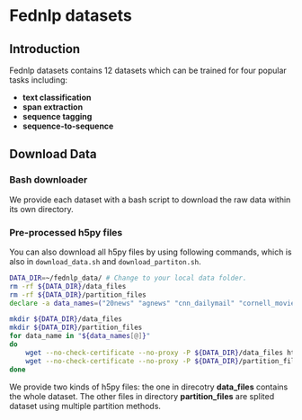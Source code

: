# Fednlp datasets

## Introduction

Fednlp datasets contains 12 datasets which can be trained for four popular tasks including:

- **text classification**
- **span extraction**
- **sequence tagging**  
- **sequence-to-sequence**

## Download Data

### Bash downloader
We provide each dataset with a bash script to download the raw data within its own directory.


### Pre-processed h5py files 

You can also download all h5py files by using following commands, which is also in `download_data.sh` and `download_partiton.sh`.
```bash
DATA_DIR=~/fednlp_data/	# Change to your local data folder.
rm -rf ${DATA_DIR}/data_files
rm -rf ${DATA_DIR}/partition_files
declare -a data_names=("20news" "agnews" "cnn_dailymail" "cornell_movie_dialogue" "semeval_2010_task8" "sentiment140" "squad_1.1" "ploner" "sst_2" "wikiner" "wmt_cs-en" "wmt_de-en" "wmt_ru-en" "wmt_zh-en")

mkdir ${DATA_DIR}/data_files
mkdir ${DATA_DIR}/partition_files
for data_name in "${data_names[@]}"
do
	wget --no-check-certificate --no-proxy -P ${DATA_DIR}/data_files https://fednlp.s3-us-west-1.amazonaws.com/data_files/${data_name}_data.h5
	wget --no-check-certificate --no-proxy -P ${DATA_DIR}/partition_files https://fednlp.s3-us-west-1.amazonaws.com/partition_files/${data_name}_partition.h5
done
```
We provide two kinds of h5py files: the one in direcotry **data_files**  contains the whole dataset.
The other files in directory **partition_files** are splited dataset using multiple partition methods.
